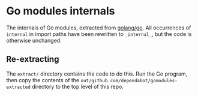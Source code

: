 # Go modules internals

The internals of Go modules, extracted from [golang/go](https://github.com/golang/go). All
occurrences of `internal` in import paths have been rewritten to `_internal_`,
but the code is otherwise unchanged.

## Re-extracting

The `extract/` directory contains the code to do this. Run the Go program, then
copy the contents of the `out/github.com/dependabot/gomodules-extracted`
directory to the top level of this repo.

